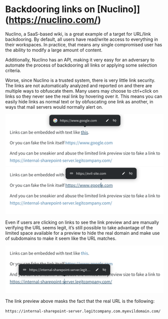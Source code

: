 # Backdooring links on [Nuclino]](https://nuclino.com/)

Nuclino, a SaaS-based wiki, is a great example of a target for URL/link backdooring. By default, all users have read/write access to everything in their workspaces. In practice, that means any single compromised user has the ability to modify a large amount of content.

Additionally, Nuclino has an API, making it very easy for an adversary to automate the process of backdooring all links or applying some selection criteria.

Worse, since Nuclino is a trusted system, there is very little link security. The links are not automatically analyzed and reported on and there are multiple ways to obfuscate them. Many users may choose to ctrl+click on links so they never see the real link by hovering over it. This means you can easily hide links as normal text or by obfuscating one link as another, in ways that mail servers would normally alert on.

![screenshot](nuclino_legit_link.png)
![screenshot](nuclino_evil_link.png)

Even if users are clicking on links to see the link preview and are manually verifying the URL seems legit, it’s still possible to take advantage of the limited space available for a preview to hide the real domain and make use of subdomains to make it seem like the URL matches.

![screenshot](nuclino_long_evil_link.png)

The link preview above masks the fact that the real URL is the following:

`https://internal-sharepoint-server.legitcompany.com.myevildomain.com/`